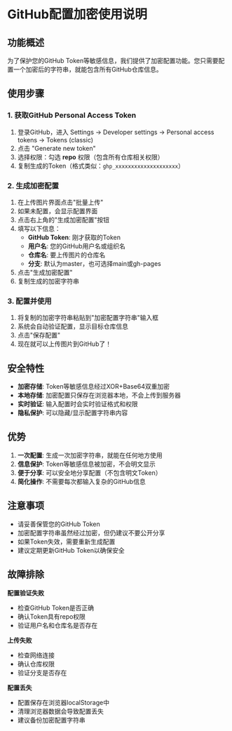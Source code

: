 # GitHub配置加密使用说明

## 功能概述

为了保护您的GitHub Token等敏感信息，我们提供了加密配置功能。您只需要配置一个加密后的字符串，就能包含所有GitHub仓库信息。

## 使用步骤

### 1. 获取GitHub Personal Access Token

1. 登录GitHub，进入 Settings → Developer settings → Personal access tokens → Tokens (classic)
2. 点击 "Generate new token" 
3. 选择权限：勾选 **repo** 权限（包含所有仓库相关权限）
4. 复制生成的Token（格式类似：`ghp_xxxxxxxxxxxxxxxxxxxx`）

### 2. 生成加密配置

1. 在上传图片界面点击"批量上传"
2. 如果未配置，会显示配置界面
3. 点击右上角的"生成加密配置"按钮
4. 填写以下信息：
   - **GitHub Token**: 刚才获取的Token
   - **用户名**: 您的GitHub用户名或组织名
   - **仓库名**: 要上传图片的仓库名
   - **分支**: 默认为master，也可选择main或gh-pages
5. 点击"生成加密配置"
6. 复制生成的加密字符串

### 3. 配置并使用

1. 将复制的加密字符串粘贴到"加密配置字符串"输入框
2. 系统会自动验证配置，显示目标仓库信息
3. 点击"保存配置"
4. 现在就可以上传图片到GitHub了！

## 安全特性

- **加密存储**: Token等敏感信息经过XOR+Base64双重加密
- **本地存储**: 加密配置只保存在浏览器本地，不会上传到服务器
- **实时验证**: 输入配置时会实时验证格式和权限
- **隐私保护**: 可以隐藏/显示配置字符串内容

## 优势

1. **一次配置**: 生成一次加密字符串，就能在任何地方使用
2. **信息保护**: Token等敏感信息被加密，不会明文显示
3. **便于分享**: 可以安全地分享配置（不包含明文Token）
4. **简化操作**: 不需要每次都输入复杂的GitHub信息

## 注意事项

- 请妥善保管您的GitHub Token
- 加密配置字符串虽然经过加密，但仍建议不要公开分享
- 如果Token失效，需要重新生成配置
- 建议定期更新GitHub Token以确保安全

## 故障排除

**配置验证失败**
- 检查GitHub Token是否正确
- 确认Token具有repo权限
- 验证用户名和仓库名是否存在

**上传失败**
- 检查网络连接
- 确认仓库权限
- 验证分支是否存在

**配置丢失**
- 配置保存在浏览器localStorage中
- 清理浏览器数据会导致配置丢失
- 建议备份加密配置字符串